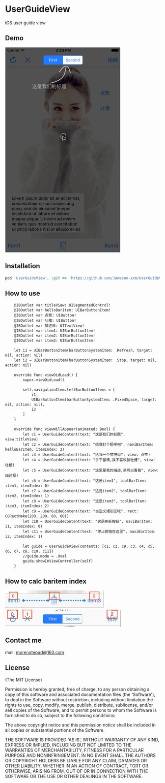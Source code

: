 # UserGuideView
iOS user guide view

## Demo
<img src="https://github.com/Jameson-zxm/UserGuideView/blob/master/demo.gif" />

## Installation

```ruby
pod 'UserGuideView', :git => 'https://github.com/Jameson-zxm/UserGuideView.git'
```
## How to use
```
    @IBOutlet var titleView: UISegmentedControl!
    @IBOutlet var helloBarItem: UIBarButtonItem!
    @IBOutlet var 点赞: UIButton!
    @IBOutlet var 吐槽: UIButton!
    @IBOutlet var 描述框: UITextView!
    @IBOutlet var item1: UIBarButtonItem!
    @IBOutlet var item2: UIBarButtonItem!
    @IBOutlet var item3: UIBarButtonItem!
    
    let i1 = UIBarButtonItem(barButtonSystemItem: .Refresh, target: nil, action: nil)
    let i2 = UIBarButtonItem(barButtonSystemItem: .Stop, target: nil, action: nil)

    override func viewDidLoad() {
        super.viewDidLoad()
        
        self.navigationItem.leftBarButtonItems = [
            i1,
            UIBarButtonItem(barButtonSystemItem: .FixedSpace, target: nil, action: nil),
            i2
        ]
    }

    override func viewWillAppear(animated: Bool) {
        let c1 = UserGuideContent(text: "这是我们的标题", view:titleView)
        let c2 = UserGuideContent(text: "给我打个招呼吧", naviBarItem: helloBarItem, itemIndex: 2)
        let c3 = UserGuideContent(text: "给我一个赞吧😄", view: 点赞)
        let c4 = UserGuideContent(text: "手下留情,我不喜欢被吐槽", view: 吐槽)
        let c5 = UserGuideContent(text: "这里是我的描述,亲可以看看", view: 描述框)
        let c6 = UserGuideContent(text: "这是item1", toolBarItem: item1, itemIndex: 0)
        let c7 = UserGuideContent(text: "这是item2", toolBarItem: item2, itemIndex: 1)
        let c8 = UserGuideContent(text: "这是item3", toolBarItem: item3, itemIndex: 2)
        let c9 = UserGuideContent(text: "自定义矩形区域", rect: CGRectMake(200, 200, 60, 60))
        let c10 = UserGuideContent(text: "这是刷新按钮", naviBarItem: i1, itemIndex: 0)
        let c11 = UserGuideContent(text: "停止按钮在这里", naviBarItem: i2, itemIndex: 1)
        
        let guide = UserGuideView(contents: [c1, c2, c9, c3, c4, c5, c6, c7, c8, c10, c11])
        //guide.mode = .Oval
        guide.showInViewController(self)
    }

```

## How to calc baritem index
<img src="https://github.com/Jameson-zxm/UserGuideView/blob/master/1.jpg" />

<img src="https://github.com/Jameson-zxm/UserGuideView/blob/master/2.jpg" />


## Contact me
mail: morenotepad@163.com

## License
(The MIT License)

Permission is hereby granted, free of charge, to any person obtaining a copy of this software and associated documentation files (the 'Software'), to deal in the Software without restriction, including without limitation the rights to use, copy, modify, merge, publish, distribute, sublicense, and/or sell copies of the Software, and to permit persons to whom the Software is furnished to do so, subject to the following conditions:

The above copyright notice and this permission notice shall be included in all copies or substantial portions of the Software.

THE SOFTWARE IS PROVIDED 'AS IS', WITHOUT WARRANTY OF ANY KIND, EXPRESS OR IMPLIED, INCLUDING BUT NOT LIMITED TO THE WARRANTIES OF MERCHANTABILITY, FITNESS FOR A PARTICULAR PURPOSE AND NONINFRINGEMENT. IN NO EVENT SHALL THE AUTHORS OR COPYRIGHT HOLDERS BE LIABLE FOR ANY CLAIM, DAMAGES OR OTHER LIABILITY, WHETHER IN AN ACTION OF CONTRACT, TORT OR OTHERWISE, ARISING FROM, OUT OF OR IN CONNECTION WITH THE SOFTWARE OR THE USE OR OTHER DEALINGS IN THE SOFTWARE.
